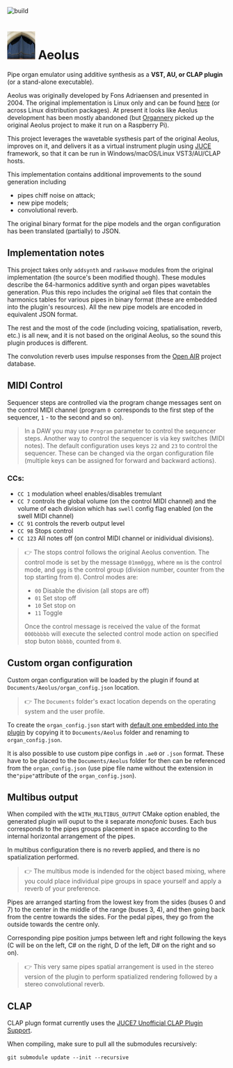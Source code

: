 ![build](https://github.com/Archie3d/aeolus_plugin/actions/workflows/build.yml/badge.svg)

# ![aeolus](Resources/icons/icon64.png) Aeolus
Pipe organ emulator using additive synthesis as a **VST, AU, or CLAP plugin** (or a stand-alone executable).

Aeolus was originally developed by Fons Adriaensen and presented in 2004. The original implementation is Linux only and can be found [here](https://kokkinizita.linuxaudio.org/linuxaudio/aeolus/) (or across Linux distribution packages). At present it looks like Aeolus development has been mostly abandoned (but [Organnery](https://organnery.com/) picked up the original Aeolus project to make it run on a Raspberry Pi).

This project leverages the wavetable systhesis part of the original Aeolus, improves on it, and delivers it as a virtual instrument plugin using [JUCE](https://github.com/juce-framework/JUCE) framework, so that it can be run in Windows/macOS/Linux VST3/AU/CLAP hosts.

This implementation contains additional improvements to the sound generation including
- pipes chiff noise on attack;
- new pipe models;
- convolutional reverb.

The original binary format for the pipe models and the organ configuration has been translated (partially) to JSON.

## Implementation notes

This project takes only `addsynth` and `rankwave` modules from the original implementation (the source's been modified though). These modules describe the 64-harmonics additive synth and organ pipes wavetables generation. Plus this repo includes the original `ae0` files that contain the harmonics tables for various pipes in binary format (these are embedded into the plugin's resources). All the new pipe models are encoded in equivalent JSON format.

The rest and the most of the code (including voicing, spatialisation, reverb, etc.) is all new, and it is not based on the original Aeolus, so the sound this plugin produces is different.

The convolution reverb uses impulse responses from the [Open AIR](https://www.openair.hosted.york.ac.uk/) project database.

## MIDI Control
Sequencer steps are controlled via the program change messages sent on the control MIDI channel (program `0 `corresponds to the first step of the sequencer, `1` - to the second and so on).
> In a DAW you may use `Program` parameter to control the sequencer steps.
> Another way to control the sequencer is via key switches (MIDI notes). The default configuration uses keys `22` and `23` to control the sequencer. These can be changed via the organ configuration file (multiple keys can be assigned for forward and backward actions).

### CCs:
- `CC 1` modulation wheel enables/disables tremulant
- `CC 7` controls the global volume (on the control MIDI channel) and the volume of each division which has `swell` config flag enabled (on the swell MIDI channel)
- `CC 91` controls the reverb output level
- `CC 98` Stops control
- `CC 123` All notes off (on control MIDI channel or inidividual divisions).

> :point_right: The stops control follows the original Aeolus convention. The control mode is set by the message `01mm0ggg`, where `mm` is the control mode, and `ggg` is the control group (division number, counter from the top starting from `0`).
> Control modes are:
> - `00` Disable the division (all stops are off)
> - `01` Set stop off
> - `10` Set stop on
> - `11` Toggle
>
> Once the control message is received the value of the format `000bbbbb` will execute the selected control mode action on specified stop buton `bbbbb`, counted from `0`.

## Custom organ configuration
Custom organ configuration will be loaded by the plugin if found at `Documents/Aeolus/organ_config.json` location.
> :point_right: The `Documents` folder's exact location depends on the operating system and the user profile.

To create the `organ_config.json` start with [default one embedded into the plugin](Resources/configs/default_organ.json) by copying it to `Documents/Aeolus` folder and renaming to `organ_config.json`.

It is also possible to use custom pipe configs in `.ae0` or `.json` format. These have to be placed to the `Documents/Aeolus` folder for then can be referenced from the `organ_config.json` (use pipe file name without the extension in the`"pipe"`attribute of the `organ_config.json`).

## Multibus output
When compiled with the `WITH_MULTIBUS_OUTPUT` CMake option enabled, the generated plugin will ouput to the `8` separate _monofonic_ buses. Each bus corresponds to the pipes groups placement in space according to the internal horizontal arrangement of the pipes.

In multibus configuration there is no reverb applied, and there is no spatialization performed.

> :point_right: The multibus mode is indended for the object based mixing, where you could place individual pipe groups in space yourself and apply a reverb of your preference.

Pipes are arranged starting from the lowest key from the sides (buses 0 and 7) to the center in the middle of the range (buses 3, 4), and then going back from the centre towards the sides. For the pedal pipes, they go from the outside towards the centre only.

Corresponding pipe position jumps between left and right following the keys (C will be on the left, C# on the right, D of the left, D# on the right and so on).

> :point_right: This very same pipes spatial arrangement is used in the stereo version of the plugin to perform spatialized rendering followed by a stereo convolutional reverb.

## CLAP
CLAP plugn format currently uses the [JUCE7 Unofficial CLAP Plugin Support](https://github.com/free-audio/clap-juce-extensions).

When compiling, make sure to pull all the submodules recursively:
```shell
git submodule update --init --recursive
```
